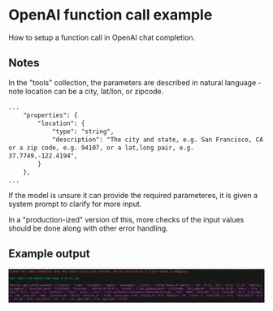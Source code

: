 # OpenAI function call example

How to setup a function call in OpenAI chat completion.

## Notes
In the "tools" collection, the parameters are described in natural language - note location can be a city, lat/lon, or zipcode.
```
...
    "properties": {
        "location": {
            "type": "string",
            "description": "The city and state, e.g. San Francisco, CA or a zip code, e.g. 94107, or a lat,long pair, e.g. 37.7749,-122.4194",
        }
    },
...
```

If the model is unsure it can provide the required parameteres, it is given a system prompt to clarify for more input.

In a "production-ized" version of this, more checks of the input values should be done along with other error handling.

## Example output
![output](https://raw.githubusercontent.com/oshea00/openai-func/main/WeatherCall.png)

